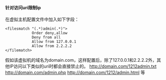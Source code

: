 #### 针对访问uri限制ip

在虚拟主机配置文件中加入如下字段：

```shell
<filesmatch "(.*)admin(.*)">
			Order deny,allow
			Deny from all
			Allow from 127.0.0.1
			Allow from 2.2.2.2
</filematch>
```

假如该虚拟机的域名为domain.com，这样配置后，除了127.0.0.1和2.2.2.2外，其他IP访问以下类似的uri时都会直接禁止的。
http://domain.com/1212admin.txt
http://domain.com/admin.php
http://domain.com/1212/admin.html
等